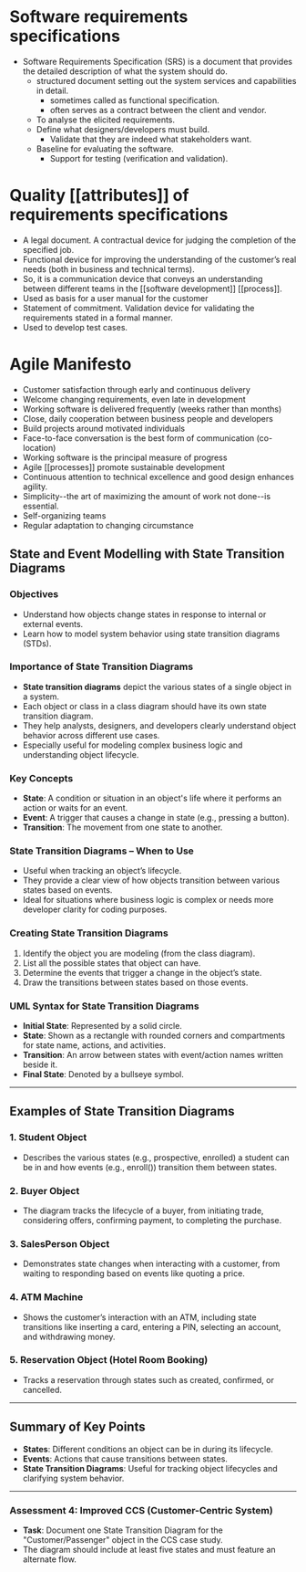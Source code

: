 # Software requirements specifications
- Software Requirements Specification (SRS) is a document that provides the detailed description of what the system should do.
	- structured document setting out the system services and capabilities in detail.
		- sometimes called as functional specification.
		- often serves as a contract between the client and vendor.
	- To analyse the elicited requirements.
	- Define what designers/developers must build.
		- Validate that they are indeed what stakeholders want.
	- Baseline for evaluating the software.
		- Support for testing (verification and validation).

# Quality [[attributes]] of requirements specifications
- A legal document. A contractual device for judging the completion of the specified job.
- Functional device for improving the understanding of the customer’s real needs (both in business and technical terms).
- So, it is a communication device that conveys an understanding between different teams in the [[software development]] [[process]].
- Used as basis for a user manual for the customer
- Statement of commitment. Validation device for validating the requirements stated in a formal manner.
- Used to develop test cases.

# Agile Manifesto
- Customer satisfaction through early and continuous delivery
- Welcome changing requirements, even late in development
- Working software is delivered frequently (weeks rather than months)
- Close, daily cooperation between business people and developers
- Build projects around motivated individuals
- Face-to-face conversation is the best form of communication (co-location)
- Working software is the principal measure of progress
- Agile [[processes]] promote sustainable development
- Continuous attention to technical excellence and good design enhances agility.
- Simplicity--the art of maximizing the amount of work not done--is essential.
- Self-organizing teams
- Regular adaptation to changing circumstance
## State and Event Modelling with State Transition Diagrams

### Objectives

- Understand how objects change states in response to internal or external events.
- Learn how to model system behavior using state transition diagrams (STDs).

### Importance of State Transition Diagrams

- **State transition diagrams** depict the various states of a single object in a system.
- Each object or class in a class diagram should have its own state transition diagram.
- They help analysts, designers, and developers clearly understand object behavior across different use cases.
- Especially useful for modeling complex business logic and understanding object lifecycle.

### Key Concepts

- **State**: A condition or situation in an object's life where it performs an action or waits for an event.
- **Event**: A trigger that causes a change in state (e.g., pressing a button).
- **Transition**: The movement from one state to another.

### State Transition Diagrams – When to Use

- Useful when tracking an object’s lifecycle.
- They provide a clear view of how objects transition between various states based on events.
- Ideal for situations where business logic is complex or needs more developer clarity for coding purposes.

### Creating State Transition Diagrams

1. Identify the object you are modeling (from the class diagram).
2. List all the possible states that object can have.
3. Determine the events that trigger a change in the object’s state.
4. Draw the transitions between states based on those events.

### UML Syntax for State Transition Diagrams

- **Initial State**: Represented by a solid circle.
- **State**: Shown as a rectangle with rounded corners and compartments for state name, actions, and activities.
- **Transition**: An arrow between states with event/action names written beside it.
- **Final State**: Denoted by a bullseye symbol.

---

## Examples of State Transition Diagrams

### 1. Student Object

- Describes the various states (e.g., prospective, enrolled) a student can be in and how events (e.g., enroll()) transition them between states.

### 2. Buyer Object

- The diagram tracks the lifecycle of a buyer, from initiating trade, considering offers, confirming payment, to completing the purchase.

### 3. SalesPerson Object

- Demonstrates state changes when interacting with a customer, from waiting to responding based on events like quoting a price.

### 4. ATM Machine

- Shows the customer’s interaction with an ATM, including state transitions like inserting a card, entering a PIN, selecting an account, and withdrawing money.

### 5. Reservation Object (Hotel Room Booking)

- Tracks a reservation through states such as created, confirmed, or cancelled.

---

## Summary of Key Points

- **States**: Different conditions an object can be in during its lifecycle.
- **Events**: Actions that cause transitions between states.
- **State Transition Diagrams**: Useful for tracking object lifecycles and clarifying system behavior.

---

### Assessment 4: Improved CCS (Customer-Centric System)

- **Task**: Document one State Transition Diagram for the "Customer/Passenger" object in the CCS case study.
- The diagram should include at least five states and must feature an alternate flow.